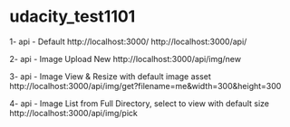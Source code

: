 # udacity_test1101

1- api - Default
http://localhost:3000/
http://localhost:3000/api/


2- api - Image Upload New
http://localhost:3000/api/img/new


3- api - Image View & Resize with default image asset
http://localhost:3000/api/img/get?filename=me&width=300&height=300


4- api - Image List from Full Directory, select to view with default size
http://localhost:3000/api/img/pick
